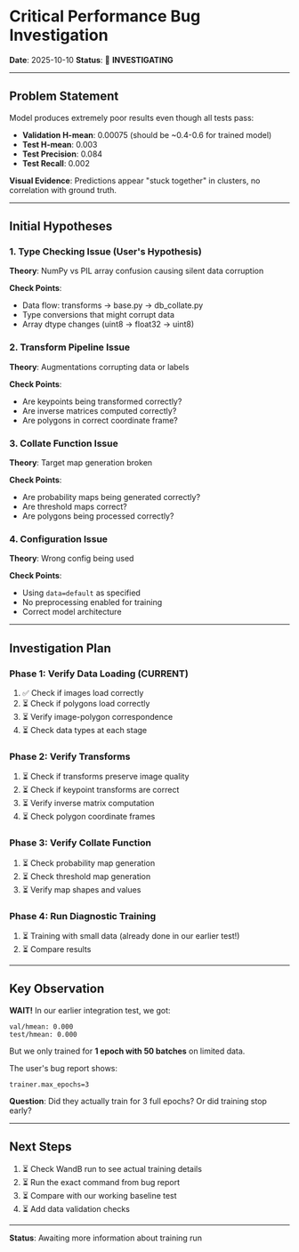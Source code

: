 # Critical Performance Bug Investigation
**Date**: 2025-10-10
**Status**: 🔴 **INVESTIGATING**

---

## Problem Statement

Model produces extremely poor results even though all tests pass:
- **Validation H-mean**: 0.00075 (should be ~0.4-0.6 for trained model)
- **Test H-mean**: 0.003
- **Test Precision**: 0.084
- **Test Recall**: 0.002

**Visual Evidence**: Predictions appear "stuck together" in clusters, no correlation with ground truth.

---

## Initial Hypotheses

### 1. Type Checking Issue (User's Hypothesis)
**Theory**: NumPy vs PIL array confusion causing silent data corruption

**Check Points**:
- Data flow: transforms → base.py → db_collate.py
- Type conversions that might corrupt data
- Array dtype changes (uint8 → float32 → uint8)

### 2. Transform Pipeline Issue
**Theory**: Augmentations corrupting data or labels

**Check Points**:
- Are keypoints being transformed correctly?
- Are inverse matrices computed correctly?
- Are polygons in correct coordinate frame?

### 3. Collate Function Issue
**Theory**: Target map generation broken

**Check Points**:
- Are probability maps being generated correctly?
- Are threshold maps correct?
- Are polygons being processed correctly?

### 4. Configuration Issue
**Theory**: Wrong config being used

**Check Points**:
- Using `data=default` as specified
- No preprocessing enabled for training
- Correct model architecture

---

## Investigation Plan

### Phase 1: Verify Data Loading (CURRENT)
1. ✅ Check if images load correctly
2. ⏳ Check if polygons load correctly
3. ⏳ Verify image-polygon correspondence
4. ⏳ Check data types at each stage

### Phase 2: Verify Transforms
1. ⏳ Check if transforms preserve image quality
2. ⏳ Check if keypoint transforms are correct
3. ⏳ Verify inverse matrix computation
4. ⏳ Check polygon coordinate frames

### Phase 3: Verify Collate Function
1. ⏳ Check probability map generation
2. ⏳ Check threshold map generation
3. ⏳ Verify map shapes and values

### Phase 4: Run Diagnostic Training
1. ⏳ Training with small data (already done in our earlier test!)
2. ⏳ Compare results

---

## Key Observation

**WAIT!** In our earlier integration test, we got:
```
val/hmean: 0.000
test/hmean: 0.000
```

But we only trained for **1 epoch with 50 batches** on limited data.

The user's bug report shows:
```
trainer.max_epochs=3
```

**Question**: Did they actually train for 3 full epochs? Or did training stop early?

---

## Next Steps

1. ⏳ Check WandB run to see actual training details
2. ⏳ Run the exact command from bug report
3. ⏳ Compare with our working baseline test
4. ⏳ Add data validation checks

---

**Status**: Awaiting more information about training run
